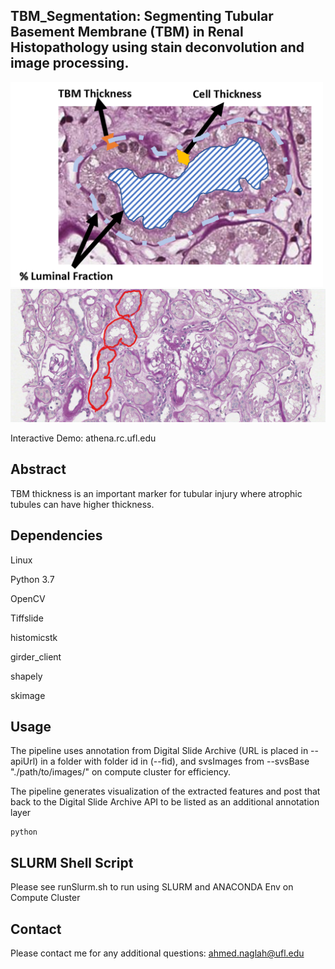 TBM_Segmentation: Segmenting Tubular Basement Membrane (TBM) in Renal Histopathology using stain deconvolution and image processing. 
----------------------------------------------------------------------------------------------------------------------

<img src="static/morphometry_1a.png" width="500px" />

<img src="static/tbm.png" width="900px" />


Interactive Demo: athena.rc.ufl.edu


## Abstract

TBM thickness is an important marker for tubular injury where atrophic tubules can have higher thickness. 

## Dependencies

Linux

Python 3.7

OpenCV

Tiffslide

histomicstk

girder_client

shapely

skimage


## Usage


The pipeline uses annotation from Digital Slide Archive (URL is placed in --apiUrl) in a folder with folder id in (--fid), and svsImages from --svsBase "./path/to/images/" on compute cluster for efficiency. 

The pipeline generates visualization of the extracted features and post that back to the Digital Slide Archive API to be listed as an additional annotation layer

``` shell
python 
```

## SLURM Shell Script

Please see runSlurm.sh to run using SLURM and ANACONDA Env on Compute Cluster

## Contact

Please contact me for any additional questions: ahmed.naglah@ufl.edu



